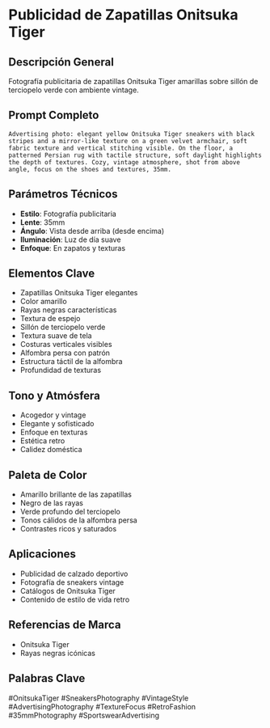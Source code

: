 # Publicidad de Zapatillas Onitsuka Tiger

## Descripción General
Fotografía publicitaria de zapatillas Onitsuka Tiger amarillas sobre sillón de terciopelo verde con ambiente vintage.

## Prompt Completo
```
Advertising photo: elegant yellow Onitsuka Tiger sneakers with black stripes and a mirror-like texture on a green velvet armchair, soft fabric texture and vertical stitching visible. On the floor, a patterned Persian rug with tactile structure, soft daylight highlights the depth of textures. Cozy, vintage atmosphere, shot from above angle, focus on the shoes and textures, 35mm.
```

## Parámetros Técnicos
- **Estilo**: Fotografía publicitaria
- **Lente**: 35mm
- **Ángulo**: Vista desde arriba (desde encima)
- **Iluminación**: Luz de día suave
- **Enfoque**: En zapatos y texturas

## Elementos Clave
- Zapatillas Onitsuka Tiger elegantes
- Color amarillo
- Rayas negras características
- Textura de espejo
- Sillón de terciopelo verde
- Textura suave de tela
- Costuras verticales visibles
- Alfombra persa con patrón
- Estructura táctil de la alfombra
- Profundidad de texturas

## Tono y Atmósfera
- Acogedor y vintage
- Elegante y sofisticado
- Enfoque en texturas
- Estética retro
- Calidez doméstica

## Paleta de Color
- Amarillo brillante de las zapatillas
- Negro de las rayas
- Verde profundo del terciopelo
- Tonos cálidos de la alfombra persa
- Contrastes ricos y saturados

## Aplicaciones
- Publicidad de calzado deportivo
- Fotografía de sneakers vintage
- Catálogos de Onitsuka Tiger
- Contenido de estilo de vida retro

## Referencias de Marca
- Onitsuka Tiger
- Rayas negras icónicas

## Palabras Clave
#OnitsukaTiger #SneakersPhotography #VintageStyle #AdvertisingPhotography #TextureFocus #RetroFashion #35mmPhotography #SportswearAdvertising
